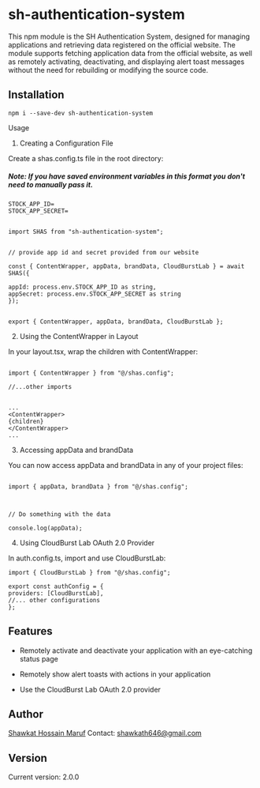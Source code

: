 
# sh-authentication-system
This npm module is the SH Authentication System, designed for managing applications and retrieving data registered on the official website. The module supports fetching application data from the official website, as well as remotely activating, deactivating, and displaying alert toast messages without the need for rebuilding or modifying the source code.

## Installation 
```
npm i --save-dev sh-authentication-system
```

Usage

1. Creating a Configuration File

Create a shas.config.ts file in the root directory:
##### Note: If you have saved environment variables in this format you don't need to manually pass it.
```
STOCK_APP_ID=
STOCK_APP_SECRET=
```

```

import SHAS from "sh-authentication-system";

  
// provide app id and secret provided from our website

const { ContentWrapper, appData, brandData, CloudBurstLab } = await SHAS({

appId: process.env.STOCK_APP_ID as string,
appSecret: process.env.STOCK_APP_SECRET as string
});


export { ContentWrapper, appData, brandData, CloudBurstLab };

```

2. Using the ContentWrapper in Layout

In your layout.tsx, wrap the children with ContentWrapper:

  

```

import { ContentWrapper } from "@/shas.config";

//...other imports

  
...
<ContentWrapper>
{children}
</ContentWrapper>
...
```

  

3. Accessing appData and brandData

You can now access appData and brandData in any of your project files:

  

```

import { appData, brandData } from "@/shas.config";

  

// Do something with the data

console.log(appData);

```

  

4. Using CloudBurst Lab OAuth 2.0 Provider

In auth.config.ts, import and use CloudBurstLab:



```
import { CloudBurstLab } from "@/shas.config";

export const authConfig = {
providers: [CloudBurstLab],
//... other configurations
};

```

  

## Features

* Remotely activate and deactivate your application with an eye-catching status page

* Remotely show alert toasts with actions in your application

* Use the CloudBurst Lab OAuth 2.0 provider

## Author

[Shawkat Hossain Maruf](https://sh-portfolio-maker.vercel.app/p/shawkath646)
Contact: shawkath646@gmail.com

  

## Version
Current version: 2.0.0